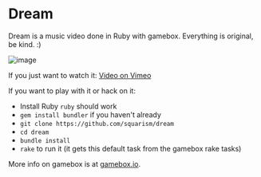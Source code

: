 # Dream

Dream is a music video done in Ruby with gamebox.  Everything is original, be kind.  :)

![image](https://raw.githubusercontent.com/squarism/dream/images/images/dream_02.png)

If you just want to watch it: [Video on Vimeo](https://vimeo.com/116836454)

If you want to play with it or hack on it:

* Install Ruby `ruby` should work
* `gem install bundler` if you haven't already
* `git clone https://github.com/squarism/dream`
* `cd dream`
* `bundle install`
* `rake` to run it (it gets this default task from the gamebox rake tasks)

More info on gamebox is at [gamebox.io](http://gamebox.io).